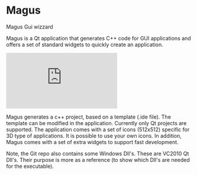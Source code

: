 # Magus
Magus Gui wizzard

Magus is a Qt application that generates C++ code for GUI applications and offers a set of standard widgets to quickly create an application. 

![Magus overview](https://github.com/spookyboo/Magus/blob/master/README.md)

Magus generates a c++ project, based on a template (.ide file). The template can be modified in the application. Currently only Qt projects are supported.
The application comes with a set of icons (512x512) specific for 3D type of applications. It is possible to use your own icons.
In addition, Magus comes with a set of extra widgets to support fast development.

Note, the Git repo also contains some Windows Dll's. These are VC2010 Qt Dll's. Their purpose is more as a reference (to show which Dll's are needed for the executable).